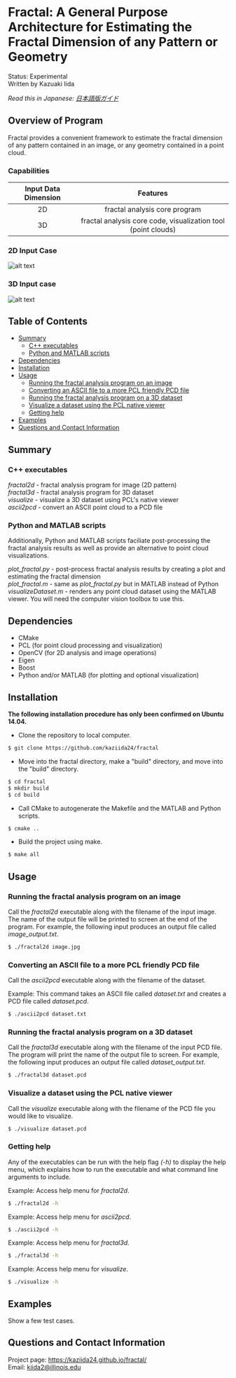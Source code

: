<!-- A few fractal images here?  -->
# Fractal: A General Purpose Architecture for Estimating the Fractal Dimension of any Pattern or Geometry
Status: Experimental  
Written by Kazuaki Iida  

*Read this in Japanese: [日本語版ガイド](README.ja.md)*  

## Overview of Program

Fractal provides a convenient framework to estimate the fractal dimension of any pattern contained in an image, or any geometry contained in a point cloud. 

### Capabilities

| Input Data Dimension | Features | 
| :------------------: | :------: |
| 2D                   | fractal analysis core program  |
| 3D                   | fractal analysis core code, visualization tool (point clouds) | 

### 2D Input Case
![alt text](https://raw.githubusercontent.com/kaziida24/fractal/master/figures/2d_flowchart.png "Summary of Program Capabilities")

### 3D Input case 
![alt text](https://raw.githubusercontent.com/kaziida24/fractal/master/figures/3d_flowchart.png "Summary of Program Capabilities")

## Table of Contents
- [Summary](#summary)
  - [C++ executables](#c-executables)
  - [Python and MATLAB scripts](#python-and-matlab-scripts)
- [Dependencies](#dependencies)
- [Installation](#installation)
- [Usage](#usage)
  - [Running the fractal analysis program on an image](#running-the-fractal-analysis-program-on-an-image)
  - [Converting an ASCII file to a more PCL friendly PCD file](#converting-an-ascii-file-to-a-more-pcl-friendly-pcd-file)
  - [Running the fractal analysis program on a 3D dataset](#running-the-fractal-analysis-program-on-a-3d-dataset)
  - [Visualize a dataset using the PCL native viewer](#visualize-a-dataset-using-the-pcl-native-viewer)
  - [Getting help](#getting-help)
- [Examples](#examples)
- [Questions and Contact Information](#questions-and-contact-information)

## Summary

### C\+\+ executables
*fractal2d* - fractal analysis program for image (2D pattern)  
*fractal3d* - fractal analysis program for 3D dataset  
*visualize* - visualize a 3D dataset using PCL's native viewer  
*ascii2pcd* - convert an ASCII point cloud to a PCD file 

### Python and MATLAB scripts
Additionally, Python and MATLAB scripts faciliate post-processing the fractal analysis results as well as provide an alternative to
point cloud visualizations. 

*plot_fractal.py* - post-process fractal analysis results by creating a plot and estimating the fractal dimension  
*plot_fractal.m* - same as *plot_fractal.py* but in MATLAB instead of Python  
*visualizeDataset.m* - renders any point cloud dataset using the MATLAB viewer. You will need the computer vision toolbox to use this.  

## Dependencies
* CMake  
* PCL (for point cloud processing and visualization)
* OpenCV (for 2D analysis and image operations)
* Eigen
* Boost
* Python and/or MATLAB (for plotting and optional visualization)

## Installation
**The following installation procedure has only been confirmed on Ubuntu 14.04.**  

* Clone the repository to local computer.  
```bash
$ git clone https://github.com/kaziida24/fractal
```  
* Move into the fractal directory, make a "build" directory, and move into the "build" directory.
```bash
$ cd fractal
$ mkdir build
$ cd build
```  
* Call CMake to autogenerate the Makefile and the MATLAB and Python scripts.  
```bash
$ cmake ..
```  
* Build the project using make. 
```bash
$ make all 
```  

## Usage  

### Running the fractal analysis program on an image
Call the *fractal2d* executable along with the filename of the input image. The name of the output file will be printed to screen at the end of the program. For example, the following input produces an output file called *image_output.txt*. 

```bash
$ ./fractal2d image.jpg
```


### Converting an ASCII file to a more PCL friendly PCD file
Call the *ascii2pcd* executable along with the filename of the dataset.  

Example: This command takes an ASCII file called *dataset.txt* and creates a PCD file called *dataset.pcd*. 
```bash
$ ./ascii2pcd dataset.txt 
```
### Running the fractal analysis program on a 3D dataset
Call the *fractal3d* executable along with the filename of the input PCD file. The program will print the name of the output file to screen. For example, the following input produces an output file called *dataset_output.txt*. 

```bash 
$ ./fractal3d dataset.pcd
```

### Visualize a dataset using the PCL native viewer  
Call the *visualize* executable along with the filename of the PCD file you would like to visualize. 
```bash
$ ./visualize dataset.pcd 
```

### Getting help 
Any of the executables can be run with the help flag *(-h)* to display the help menu, which explains how 
to run the executable and what command line arguments to include. 

Example: Access help menu for *fractal2d*. 

```bash
$ ./fractal2d -h
``` 

Example: Access help menu for *ascii2pcd*. 
```bash
$ ./ascii2pcd -h
```

Example: Access help menu for *fractal3d*. 
```bash
$ ./fractal3d -h
```

Example: Access help menu for *visualize*. 
```bash
$ ./visualize -h
```

## Examples 

Show a few test cases. 

## Questions and Contact Information 
Project page: https://kaziida24.github.io/fractal/  
Email: kiida2@illinois.edu
